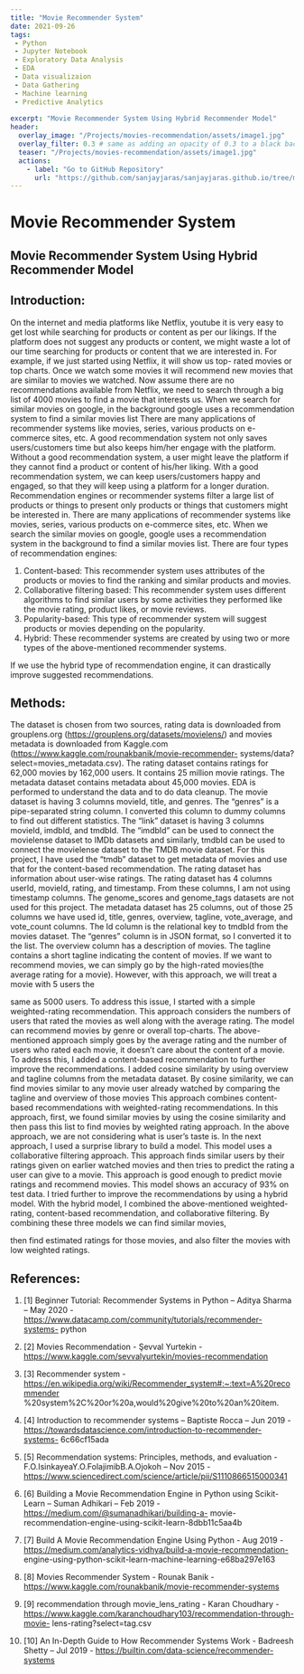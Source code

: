 ```yaml
---
title: "Movie Recommender System"
date: 2021-09-26
tags:
 - Python
 - Jupyter Notebook
 - Exploratory Data Analysis
 - EDA
 - Data visualizaion
 - Data Gathering
 - Machine learning
 - Predictive Analytics
 
excerpt: "Movie Recommender System Using Hybrid Recommender Model"
header:
  overlay_image: "/Projects/movies-recommendation/assets/image1.jpg"
  overlay_filter: 0.3 # same as adding an opacity of 0.3 to a black background
  teaser: "/Projects/movies-recommendation/assets/image1.jpg"
  actions:
    - label: "Go to GitHub Repository"
      url: "https://github.com/sanjayjaras/sanjayjaras.github.io/tree/master/Projects/movies-recommendation"
---
```





# Movie Recommender System
## Movie Recommender System Using Hybrid Recommender Model

## Introduction:
On the internet and media platforms like Netflix, youtube it is very easy to get lost while searching for products or content as per our likings. If the platform does not suggest any products or content, we might waste a lot of our time searching for products or content that we are interested in. For example, if we just started using Netflix, it will show us top- rated movies or top charts. Once we watch some movies it will recommend new movies that are similar to movies we watched. Now assume there are no recommendations available from Netflix, we need to search through a big list of 4000 movies to find a movie that interests us. When we search for similar movies on google, in the background google uses a recommendation system to find a similar movies list There are many applications of
recommender systems like movies, series, various products on e-commerce sites, etc. A good recommendation system not only saves users/customers time but also keeps him/her engage with the platform. Without a good recommendation system, a user might leave the platform if they cannot find a product or content of his/her liking. With a good recommendation system, we can keep users/customers happy and engaged, so that they will keep using a platform for a longer duration.
Recommendation engines or recommender systems filter a large list of products or things to present only products or things that customers might be interested in. There are many applications of recommender systems like movies, series, various products on e-commerce sites, etc. When we search the similar movies on google, google uses a recommendation system in the background to find a similar movies list. There are four types of recommendation engines:
  1. Content-based: This recommender system uses attributes of the products or movies to find the ranking and similar products and movies.
  2. Collaborative filtering based: This recommender system uses different algorithms to find similar users by some activities they performed like the movie rating, product likes, or movie reviews.
  3. Popularity-based: This type of recommender system will suggest products or movies depending on the popularity.
  4. Hybrid: These recommender systems are created by using two or more types of the above-mentioned recommender systems.

  If we use the hybrid type of recommendation engine, it can drastically improve suggested recommendations.

## Methods:
The dataset is chosen from two sources, rating data is downloaded from grouplens.org (https://grouplens.org/datasets/movielens/) and movies metadata is downloaded from Kaggle.com (https://www.kaggle.com/rounakbanik/movie-recommender- systems/data?select=movies_metadata.csv). The rating dataset contains ratings for 62,000 movies by 162,000 users. It contains 25 million movie ratings. The metadata dataset contains metadata about 45,000 movies.
    EDA is performed to understand the data and to do data cleanup. The movie dataset is having 3 columns movieId, title, and genres. The “genres” is a pipe-separated string column. I converted this column to dummy columns to find out different statistics.
 The “link” dataset is having 3 columns movieId, imdbId, and tmdbId. The “imdbId” can be used to connect the movielense dataset to IMDb datasets and similarly, tmdbId can be used to connect the movielense dataset to the TMDB movie dataset. For this project, I have used the “tmdb” dataset to get metadata of movies and use that for the content-based recommendation. The rating dataset has information about user-wise ratings. The rating dataset has 4 columns userId, movieId, rating, and timestamp. From these columns, I am not using timestamp columns. The genome_scores and genome_tags datasets are not used for this project. The metadata dataset has 25 columns, out of those 25 columns we have used id, title, genres, overview, tagline, vote_average, and vote_count columns. The Id column is the relational key to tmdbId from the movies dataset. The “genres” column is in JSON format, so I converted it to the list. The overview column has a description of movies. The tagline contains a short tagline indicating the content of movies.
If we want to recommend movies, we can simply go by the high-rated movies(the average rating for a movie). However, with this approach, we will treat a movie with 5 users the

same as 5000 users. To address this issue, I started with a simple weighted-rating recommendation. This approach considers the numbers of users that rated the movies as well along with the average rating. The model can recommend movies by genre or overall top-charts.
The above-mentioned approach simply goes by the average rating and the number of users who rated each movie, it doesn’t care about the content of a movie. To address this, I added a content-based recommendation to further improve the recommendations. I added cosine similarity by using overview and tagline columns from the metadata dataset. By cosine similarity, we can find movies similar to any movie user already watched by comparing the tagline and overview of those movies This approach combines content-based recommendations with weighted-rating recommendations. In this approach, first, we found similar movies by using the cosine similarity and then pass this list to find movies by weighted rating approach.
In the above approach, we are not considering what is user’s taste is. In the next approach, I used a surprise library to build a model. This model uses a collaborative filtering approach. This approach finds similar users by their ratings given on earlier watched movies and then tries to predict the rating a user can give to a movie. This approach is good enough to predict movie ratings and recommend movies. This model shows an accuracy of 93% on test data.
I tried further to improve the recommendations by using a hybrid model. With the hybrid model, I combined the above-mentioned weighted-rating, content-based recommendation, and collaborative filtering. By combining these three models we can find similar movies,

then find estimated ratings for those movies, and also filter the movies with low weighted ratings.



## References:
 1. [1] Beginner Tutorial: Recommender Systems in Python – Aditya Sharma – May 2020 - https://www.datacamp.com/community/tutorials/recommender-systems- python
2. [2]   Movies Recommendation - Şevval Yurtekin - https://www.kaggle.com/sevvalyurtekin/movies-recommendation
3. [3] Recommender system - https://en.wikipedia.org/wiki/Recommender_system#:~:text=A%20recommender %20system%2C%20or%20a,would%20give%20to%20an%20item.
4. [4] Introduction to recommender systems – Baptiste Rocca – Jun 2019 - https://towardsdatascience.com/introduction-to-recommender-systems- 6c66cf15ada
5. [5] Recommendation systems: Principles, methods, and evaluation - F.O.IsinkayeaY.O.FolajimibB.A.Ojokoh – Nov 2015 - https://www.sciencedirect.com/science/article/pii/S1110866515000341
6. [6] Building a Movie Recommendation Engine in Python using Scikit-Learn – Suman Adhikari – Feb 2019 - https://medium.com/@sumanadhikari/building-a- movie-recommendation-engine-using-scikit-learn-8dbb11c5aa4b
7. [7] Build A Movie Recommendation Engine Using Python -
Aug 2019 - https://medium.com/analytics-vidhya/build-a-movie-recommendation- engine-using-python-scikit-learn-machine-learning-e68ba297e163
8. [8] Movies Recommender System - Rounak Banik - https://www.kaggle.com/rounakbanik/movie-recommender-systems
9. [9]   recommendation through movie_lens_rating - Karan Choudhary - https://www.kaggle.com/karanchoudhary103/recommendation-through-movie- lens-rating?select=tag.csv
                            
10. [10] An In-Depth Guide to How Recommender Systems Work - Badreesh Shetty – Jul 2019 - https://builtin.com/data-science/recommender-systems
